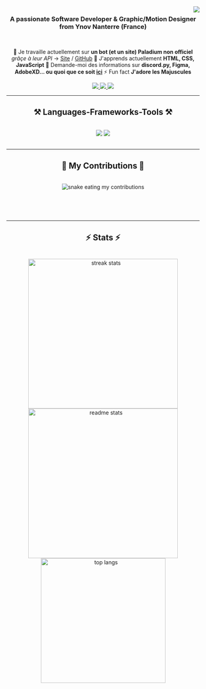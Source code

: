 <img align="right" src="![](https://komarev.com/ghpvc/?username=HugoREGNAULT)"/>

<h3 align="center">A passionate Software Developer & Graphic/Motion Designer from Ynov Nanterre (France)</h3>

<br/>

<div align="center">
 
🔭 Je travaille actuellement sur **un bot (et un site) Paladium non officiel** *grâçe à leur API* -> [Site](https://paladium-bot.fr/) / [GitHub](https://github.com/HugoREGNAULT/paladium-bot)
🌱 J'apprends actuellement **HTML, CSS, JavaScript**
💬 Demande-moi des informations sur **discord.py, Figma, AdobeXD... ou quoi que ce soit [ici](https://github.com/HugoREGNAULT/HugoREGNAULT/issues)**
⚡ Fun fact **J'adore les Majuscules**


 </div>
 
<div align="center"> 
  <a href="mailto:pedro.sales.muniz@gmail.com">
    <img src="https://img.shields.io/badge/Gmail-333333?style=for-the-badge&logo=gmail&logoColor=red" />
  </a>
  <a href="https://linkedin.com/in/pedro-sales-muniz" target="_blank">
    <img src="https://img.shields.io/badge/LinkedIn-0077B5?style=for-the-badge&logo=linkedin&logoColor=white" target="_blank" />
  </a>
  <a href="https://salesp07.github.io" target="_blank">
     <img src="https://img.shields.io/badge/Portfolio-FF5722?style=for-the-badge&logo=todoist&logoColor=white" target="_blank" /> <!-- sqlite, safari, google-chrome are other good icon options -->
  </a>
</div>

 <hr/>
 
<h2 align="center">⚒️ Languages-Frameworks-Tools ⚒️</h2>
<br/>
<div align="center">
    <img src="https://skillicons.dev/icons?i=react,html,css,vscode,github,figma,git" />
    <img src="https://skillicons.dev/icons?i=nodejs,python,javascript,typescript,java" /><br>
</div>

<br/>
<hr/>

<div align="center">
  <h2>🐍 My Contributions 🐍</h2>
  <br>
  <img alt="snake eating my contributions" src="https://raw.githubusercontent.com/HugoREGNAULT/HugoREGNAULT/output/github-contribution-grid-snake.svg" />
  
  <br/><br/><br/>
</div>

<hr/>

<h2 align="center">⚡ Stats ⚡</h2>
<br>
<div align=center>
  <img width=390 src="https://github-readme-streak-stats-HugoREGNAULT.vercel.app/?user=salesp07&count_private=true&theme=react&border_radius=10" alt="streak stats"/>
  <img width=390 src="https://github-readme-stats-HugoREGNAULT.vercel.app/api?username=salesp07&count_private=true&show_icons=true&theme=react&rank_icon=github&border_radius=10" alt="readme stats" />
  <br/>
  <img width=325 align="center" src="https://github-readme-stats-HugoREGNAULT.vercel.app/api/top-langs/?username=salesp07&hide=HTML&langs_count=8&layout=compact&theme=react&border_radius=10&size_weight=0.5&count_weight=0.5&exclude_repo=github-readme-stats" alt="top langs" />
</div>
<br/>
